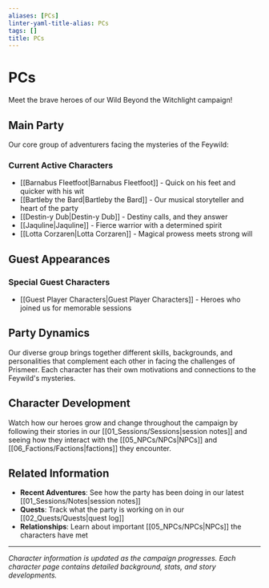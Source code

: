 ```yaml
---
aliases: [PCs]
linter-yaml-title-alias: PCs
tags: []
title: PCs
---
```


# PCs

Meet the brave heroes of our Wild Beyond the Witchlight campaign!

## Main Party

Our core group of adventurers facing the mysteries of the Feywild:

### Current Active Characters

- [[Barnabus Fleetfoot|Barnabus Fleetfoot]] - Quick on his feet and quicker with his wit
- [[Bartleby the Bard|Bartleby the Bard]] - Our musical storyteller and heart of the party
- [[Destin-y Dub|Destin-y Dub]] - Destiny calls, and they answer
- [[Jaquline|Jaquline]] - Fierce warrior with a determined spirit
- [[Lotta Corzaren|Lotta Corzaren]] - Magical prowess meets strong will

## Guest Appearances

### Special Guest Characters

- [[Guest Player Characters|Guest Player Characters]] - Heroes who joined us for memorable sessions

## Party Dynamics

Our diverse group brings together different skills, backgrounds, and personalities that complement each other in facing the challenges of Prismeer. Each character has their own motivations and connections to the Feywild's mysteries.

## Character Development

Watch how our heroes grow and change throughout the campaign by following their stories in our [[01_Sessions/Sessions|session notes]] and seeing how they interact with the [[05_NPCs/NPCs|NPCs]] and [[06_Factions/Factions|factions]] they encounter.

## Related Information

- **Recent Adventures**: See how the party has been doing in our latest [[01_Sessions/Notes|session notes]]
- **Quests**: Track what the party is working on in our [[02_Quests/Quests|quest log]]
- **Relationships**: Learn about important [[05_NPCs/NPCs|NPCs]] the characters have met

---

*Character information is updated as the campaign progresses. Each character page contains detailed background, stats, and story developments.*
